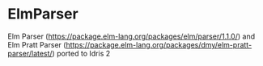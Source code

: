 # ElmParser
Elm Parser (https://package.elm-lang.org/packages/elm/parser/1.1.0/) and Elm Pratt Parser (https://package.elm-lang.org/packages/dmy/elm-pratt-parser/latest/) ported to Idris 2

